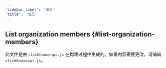 ```yaml
---
'sidebar_label': '成员'
'title': '成员'
---
```


## List organization members {#list-organization-members}

此文件是由 `clickhouseapi.js` 在构建过程中生成的。如果内容需要更改，请编辑 `clickhouseapi.js`。
